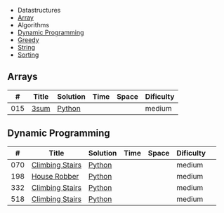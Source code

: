 

* Datastructures
* [Array](https://github.com/RamboBambo/Leet_Code#Arrays)
* Algorithms
* [Dynamic Programming]()
* [Greedy]()
* [String]()
* [Sorting]()

## Arrays
| #   | Title        | Solution                                                                                        | Time | Space | Dificulty |
|-----|--------------|-------------------------------------------------------------------------------------------------|------|-------|-----------|
| 015 | [3sum](test) | [Python](https://github.com/RamboBambo/Leet_Code/blob/master/Data_Structures/Array/015_3Sum.py) |      |       | medium    |

## Dynamic Programming
| #   | Title                   | Solution                                                                                                                      | Time | Space | Dificulty |   |
|-----|-------------------------|-------------------------------------------------------------------------------------------------------------------------------|------|-------|-----------|---|
| 070 | [Climbing Stairs](test) | [Python](https://github.com/RamboBambo/Leet_Code/blob/master/Algorithms/Dynamic_Programming/070_Climbing_Stairs.py)           |      |       | medium    |   |
| 198 | [House Robber](test)    | [Python](https://github.com/RamboBambo/Leet_Code/blob/master/Algorithms/Dynamic_Programming/198_House_Robber.py)              |      |       | medium    |   |
| 332 | [Climbing Stairs](test) | [Python](https://github.com/RamboBambo/Leet_Code/blob/master/Algorithms/Dynamic_Programming/332_CoinChange-Minimum.py)        |      |       | medium    |   |
| 518 | [Climbing Stairs](test) | [Python](https://github.com/RamboBambo/Leet_Code/blob/master/Algorithms/Dynamic_Programming/518_CoinChange_2-Combinations.py) |      |       | medium    |   |

